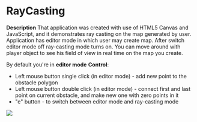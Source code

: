 # RayCasting

**Description**
That application was created with use of HTML5 Canvas and JavaScript, and it demonstrates ray casting on the map generated by user. 
Application has editor mode in which user may create map. After switch editor mode off ray-casting mode turns on. You can move around with player
object to see his field of view in real time on the map you create. 

By default you're in **editor mode**
**Control**:
<ul> 
  <li> Left mouse button single click (in editor mode) - add new point to the obstacle polygon </li>
  <li> Left mouse button double click (in editor mode) - connect first and last point on current obstacle, and make new one with zero points in it </li>
  <li> "e" button - to switch between editor mode and ray-casting mode </li>
</ul>

![](content/raycasting.gif)
